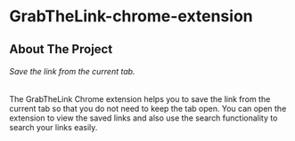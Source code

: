 # GrabTheLink-chrome-extension

## About The Project

###### Save the link from the current tab.

The GrabTheLink Chrome extension helps you to save the link from the current tab so that you do not need to keep the tab open.
You can open the extension to view the saved links and also use the search functionality to search your links easily.